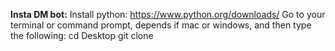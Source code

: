 **Insta DM bot:**
Install python: https://www.python.org/downloads/
Go to your terminal or command prompt, depends if mac or windows, and then type the following:
cd Desktop
git clone

